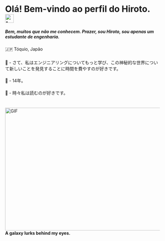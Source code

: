 # Olá! Bem-vindo ao perfil do Hiroto. <img src = "https://cdn.discordapp.com/attachments/750576652290883584/800922070635642900/733558500575281204.gif" width = "28px" alt = "hi">

##### Bem, muitos que não me conhecem. Prazer, sou Hiroto, sou apenas um estudante de engenharia.

### 
 🇯🇵 Tóquio, Japão
#####
📓 - さて、私はエンジニアリングについてもっと学び、この神秘的な世界について新しいことを発見することに時間を費やすのが好きです。
####
🖤 - 14年。
####
🔖 - 時々私は読むのが好きです。
#


<img align = "right" alt = "GIF" height = "400" width = "800" src = "https://github.com/hirot0boyz/image/blob/main/tumblr_psa72bs62w1upcvga_540.gif" /> <br>

#### A galaxy lurks behind my eyes.
